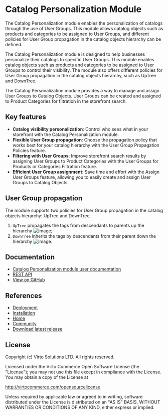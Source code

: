 # Catalog Personalization Module
The Catalog Personalization module enables the personalization of catalogs through the use of User Groups.
This module allows catalog objects such as products and categories to be assigned to User Groups,
and different policies for User Group propagation in the catalog objects hierarchy can be defined.

The Catalog Personalization module is designed to help businesses personalize their catalogs to specific User Groups.
This module enables catalog objects such as products and categories to be assigned to User Groups to control
their visibility. The module also offers different policies for User Group propagation in the catalog objects hierarchy,
such as UpTree and DownTree.

The Catalog Personalization module provides a way to manage and assign User Groups to Catalog Objects.
User Groups can be created and assigned to Product Categories for filtration in the storefront search.

## Key features
* **Catalog visibility personalization**: Control who sees what in your storefront with the Catalog Personalization module.
* **Flexible User Group propagation**: Choose the propagation policy that works best for your catalog hierarchy with the User Group Propagation Policies feature.
* **Filtering with User Groups**: Improve storefront search results by assigning User Groups to Product Categories with the User Groups for Products or Categories Filtration feature.
* **Efficient User Group assignment**: Save time and effort with the Assign User Groups feature, allowing you to easily create and assign User Groups to Catalog Objects.

## User Group propagation
The module supports two policies for User Group propagation in the catalog objects hierarchy: UpTree and DownTree.

1. `UpTree` propagates the tags from descendants to parents up the hierarchy
![image](https://user-images.githubusercontent.com/7566324/62931481-ba630c00-bdbe-11e9-9cdf-6d05e955721b.png);
1. `DownTree` inherits the tags by descendants from their parent down the hierarchy
![image](https://user-images.githubusercontent.com/7566324/62931421-a3241e80-bdbe-11e9-8f02-fd22d0fbcc6f.png).

## Documentation
* [Catalog Personalization module user documentation](https://docs.virtocommerce.org/platform/user-guide/catalog-personalization/overview/)
* [REST API](https://virtostart-demo-admin.govirto.com/docs/index.html?urls.primaryName=VirtoCommerce.CatalogPersonalization)
* [View on GitHub](https://github.com/VirtoCommerce/vc-module-catalog-personalization)

## References

* [Deployment](https://docs.virtocommerce.org/platform/developer-guide/Tutorials-and-How-tos/Tutorials/deploy-module-from-source-code/)
* [Installation](https://docs.virtocommerce.org/platform/user-guide/modules-installation/)
* [Home](https://virtocommerce.com)
* [Community](https://www.virtocommerce.org)
* [Download latest release](https://github.com/VirtoCommerce/vc-module-catalog-personalization/releases/latest)

## License

Copyright (c) Virto Solutions LTD.  All rights reserved.

Licensed under the Virto Commerce Open Software License (the "License"); you
may not use this file except in compliance with the License. You may
obtain a copy of the License at

http://virtocommerce.com/opensourcelicense

Unless required by applicable law or agreed to in writing, software
distributed under the License is distributed on an "AS IS" BASIS,
WITHOUT WARRANTIES OR CONDITIONS OF ANY KIND, either express or
implied.
